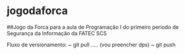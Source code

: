 # jogodaforca
##Jogo da Forca para a aula de Programação I  do primeiro período de Segurança da Informação da FATEC SCS

Fluxo de versionamento: 
~ git pull
..... (vou preencher dps)
~ git push
